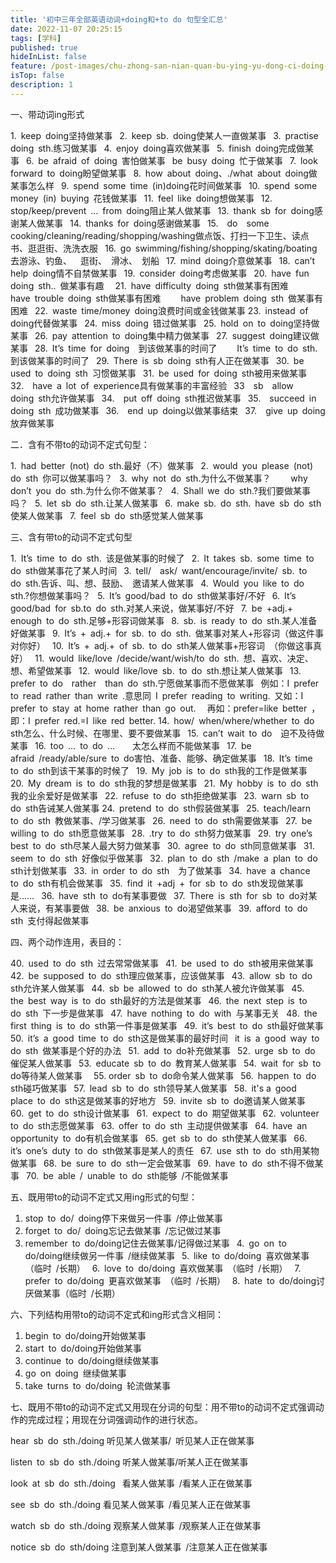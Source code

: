 ```yaml
---
title: '初中三年全部英语动词+doing和+to do 句型全汇总'
date: 2022-11-07 20:25:15
tags: [学科]
published: true
hideInList: false
feature: /post-images/chu-zhong-san-nian-quan-bu-ying-yu-dong-ci-doing-he-to-do-ju-xing-quan-hui-zong.jpg
isTop: false
description: 1
---
```

一、带动词ing形式

1. keep doing坚持做某事 
2. keep sb. doing使某人一直做某事 
3. practise doing sth.练习做某事 
4. enjoy doing喜欢做某事 
5. finish doing完成做某事 
6. be afraid of doing 害怕做某事 
    be busy doing 忙于做某事 
7. look forward to doing盼望做某事 
8. how about doing、./what about doing做某事怎么样 
9. spend some time (in)doing花时间做某事 
10. spend some money (in) buying 花钱做某事 
11. feel like doing想做某事 
12. stop/keep/prevent … from doing阻止某人做某事 
13. thank sb for doing感谢某人做某事 
14. thanks for doing感谢做某事 
15.  do  some cooking/cleaning/reading/shopping/washing做点饭、打扫一下卫生、读点书、逛逛街、洗洗衣服 
16. go swimming/fishing/shopping/skating/boating去游泳、钓鱼、  逛街、 滑冰、 划船 
17. mind doing介意做某事 
18. can’t help doing情不自禁做某事 
19. consider doing考虑做某事 
20. have fun doing sth.. 做某事有趣  
21. have difficulty doing sth做某事有困难 
     have trouble doing sth做某事有困难    
      have problem doing sth 做某事有困难 
22. waste time/money doing浪费时间或金钱做某事
23. instead of doing代替做某事 
24. miss doing 错过做某事 
25. hold on to doing坚持做某事 
26. pay attention to doing集中精力做某事 
27. suggest doing建议做某事 
28. It’s time for doing  到该做某事的时间了    
      It’s time to do sth. 到该做某事的时间了 
29. There is sb doing sth有人正在做某事 
30. be used to doing sth 习惯做某事 
31. be used for doing sth被用来做某事 
32.  have a lot of experience具有做某事的丰富经验 
33  sb  allow  doing sth允许做某事 
34.  put off doing sth推迟做某事 
35.  succeed in doing sth 成功做某事 
36.  end up doing以做某事结束 
37.  give up doing放弃做某事 

二．含有不带to的动词不定式句型：

1. had better (not) do sth.最好（不）做某事 
2. would you please (not) do sth 你可以做某事吗？ 
3. why not do sth.为什么不做某事？  
  why don’t you do sth.为什么你不做某事？ 
4. Shall we do sth.?我们要做某事吗？ 
5. let sb do sth.让某人做某事 
6. make sb. do sth. have sb do sth使某人做某事 
7. feel sb do sth感觉某人做某事 

三、含有带to的动词不定式句型

1. It’s time to do sth. 该是做某事的时候了 
2. It takes sb. some time to do sth做某事花了某人时间 
3. tell/  ask/ want/encourage/invite/ sb. to do sth.告诉、叫、想、鼓励、 邀请某人做某事 
4. Would you like to do sth.?你想做某事吗？ 
5. It’s good/bad to do sth做某事好/不好 
6. It’s good/bad for sb.to do sth.对某人来说，做某事好/不好 
7. be +adj.+ enough to do sth.足够+形容词做某事 
8. sb. is ready to do sth.某人准备好做某事 
9. It’s + adj.+ for sb. to do sth. 做某事对某人+形容词（做这件事对你好） 
10. It’s + adj.+ of sb. to do sth某人做某事+形容词 （你做这事真好） 
11. would like/love /decide/want/wish/to do sth. 想、喜欢、决定、想、希望做某事 
12. would like/love sb. to do sth.想让某人做某事 
13.  prefer to do  rather  than do sth.宁愿做某事而不愿做某事 
例如：I prefer to read rather than write .意思同 I prefer reading to writing. 又如：I prefer to stay at home rather than go out.  
再如：prefer=like better ，即：I prefer red.=I like red better.
14. how/ when/where/whether to do sth怎么、什么时候、在哪里、要不要做某事 
15. can’t wait to do  迫不及待做某事 
16. too … to do …    太怎么样而不能做某事 
17. be afraid /ready/able/sure to do害怕、准备、能够、确定做某事 
18. It’s time to do sth到该干某事的时候了 
19. My job is to do sth我的工作是做某事 
20. My dream is to do sth我的梦想是做某事 
21. My hobby is to do sth我的业余爱好是做某事 
22. refuse to do sth拒绝做某事 
23. warn sb to do sth告诫某人做某事
24. pretend to do sth假装做某事 
25. teach/learn to do sth 教做某事、/学习做某事 
26. need to do sth需要做某事 
27. be willing to do sth愿意做某事 
28. .try to do sth努力做某事 
29. try one’s best to do sth尽某人最大努力做某事 
30. agree to do sth同意做某事 
31. seem to do sth 好像似乎做某事 
32. plan to do sth /make a plan to do sth计划做某事 
33. in order to do sth  为了做某事 
34. have a chance to do sth有机会做某事 
35. find it +adj + for sb to do sth发现做某事是…… 
36. have sth to do有某事要做 
37. There is sth for sb to do对某人来说，有某事要做 
38. be anxious to do渴望做某事 
39. afford to do sth 支付得起做某事 

四、两个动作连用，表目的：

40. used to do sth 过去常常做某事 
41. be used to do sth被用来做某事 
42. be supposed to do sth理应做某事，应该做某事 
43. allow sb to do sth允许某人做某事 
44. sb be allowed to do sth某人被允许做某事 
45. the best way is to do sth最好的方法是做某事 
46. the next step is to do sth 下一步是做某事 
47. have nothing to do with 与某事无关 
48. the first thing is to do sth第一件事是做某事 
49. it’s best to do sth最好做某事
50. it’s a good time to do sth这是做某事的最好时间 
    it is a good way to do sth 做某事是个好的办法 
51. add to do补充做某事 
52. urge sb to do 催促某人做某事 
53. educate sb to do 教育某人做某事 
54. wait for sb to do等待某人做某事  
55. order sb to do命令某人做某事 
56. happen to do sth碰巧做某事 
57. lead sb to do sth领导某人做某事 
58. it's a good place to do sth这是做某事的好地方 
59. invite sb to do邀请某人做某事 
60. get to do sth设计做某事 
61. expect to do 期望做某事 
62. volunteer to do sth志愿做某事 
63. offer to do sth 主动提供做某事 
64. have an opportunity to do有机会做某事 
65. get sb to do sth使某人做某事 
66. it’s one’s duty to do sth做某事是某人的责任 
67. use sth to do sth用某物做某事 
68. be sure to do sth一定会做某事 
69. have to do sth不得不做某事 
70. be able / unable to do sth能够 /不能做某事 

五、既用带to的动词不定式又用ing形式的句型：

1. stop to do/ doing停下来做另一件事 /停止做某事 
2. forget to do/ doing忘记去做某事 /忘记做过某事 
3. remember to do/doing记住去做某事/记得做过某事 
4. go on to do/doing继续做另一件事 /继续做某事 
5. like to do/doing 喜欢做某事（临时 /长期） 
6. love to do/doing 喜欢做某事 （临时 /长期） 
7. prefer to do/doing 更喜欢做某事 （临时 /长期） 
8. hate to do/doing讨厌做某事（临时 /长期） 


六、下列结构用带to的动词不定式和ing形式含义相同：

1. begin to do/doing开始做某事 
2. start to do/doing开始做某事 
3. continue to do/doing继续做某事 
4. go on doing 继续做某事 
5. take turns to do/doing 轮流做某事 

七、既用不带to的动词不定式又用现在分词的句型：用不带to的动词不定式强调动作的完成过程；用现在分词强调动作的进行状态。

hear sb do sth./doing
听见某人做某事/ 听见某人正在做某事 

listen to sb do sth./doing
听某人做某事/听某人正在做某事 

look at sb do sth./doing 
看某人做某事 /看某人正在做某事 

see sb do sth./doing
看见某人做某事 /看见某人正在做某事 

watch sb do sth./doing
观察某人做某事 /观察某人正在做某事 

notice sb do sth/doing
注意到某人做某事 /注意某人正在做某事
